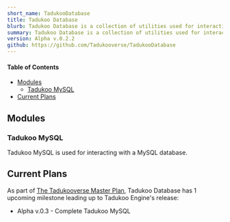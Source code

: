 ```yaml
---
short_name: TadukooDatabase
title: Tadukoo Database
blurb: Tadukoo Database is a collection of utilities used for interacting with databases.
summary: Tadukoo Database is a collection of utilities used for interacting with databases.
version: Alpha v.0.2.2
github: https://github.com/Tadukooverse/TadukooDatabase
---
```


#### Table of Contents
* [Modules](#modules)
    * [Tadukoo MySQL](#tadukoo-mysql)
* [Current Plans](#current-plans)

## Modules
### Tadukoo MySQL
Tadukoo MySQL is used for interacting with a MySQL database.

## Current Plans
As part of [The Tadukooverse Master Plan](/about/Tadukooverse-Master-Plan.html), Tadukoo Database has 1 upcoming milestone leading up to Tadukoo Engine's release:
* Alpha v.0.3 - Complete Tadukoo MySQL
